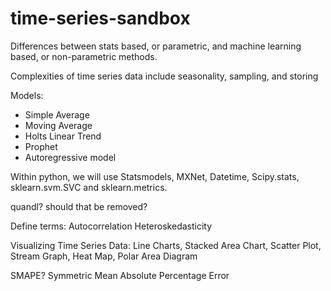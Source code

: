 # time-series-sandbox


 Differences between stats based, or parametric, and machine learning based, or non-parametric methods.

Complexities of time series data include seasonality, sampling, and storing

Models:
- Simple Average
- Moving Average
- Holts Linear Trend
- Prophet
- Autoregressive model

Within python, we will use Statsmodels, MXNet, Datetime, Scipy.stats, sklearn.svm.SVC and sklearn.metrics.

quandl? should that be removed?


Define terms:
Autocorrelation
Heteroskedasticity

Visualizing Time Series Data: Line Charts, Stacked Area Chart, Scatter Plot, Stream Graph, Heat Map, Polar Area Diagram


SMAPE? Symmetric Mean Absolute Percentage Error 

